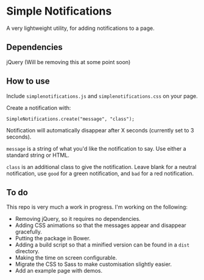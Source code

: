 # Simple Notifications

A very lightweight utility, for adding notifications to a page.

## Dependencies

jQuery (Will be removing this at some point soon)

## How to use

Include `simplenotifications.js` and `simplenotifications.css` on your page.

Create a notification with:

```
SimpleNotifications.create("message", "class");
```

Notification will automatically disappear after X seconds (currently set to 3 seconds).

`message` is a string of what you'd like the notification to say. Use either a standard string or HTML.

`class` is an additional class to give the notification. Leave blank for a neutral notification, use `good` for a green notification, and `bad` for a red notification.

## To do

This repo is very much a work in progress. I'm working on the following:

* Removing jQuery, so it requires no dependencies.
* Adding CSS animations so that the messages appear and disappear gracefully.
* Putting the package in Bower.
* Adding a build script so that a minified version can be found in a `dist` directory.
* Making the time on screen configurable.
* Migrate the CSS to Sass to make customisation slightly easier.
* Add an example page with demos.
